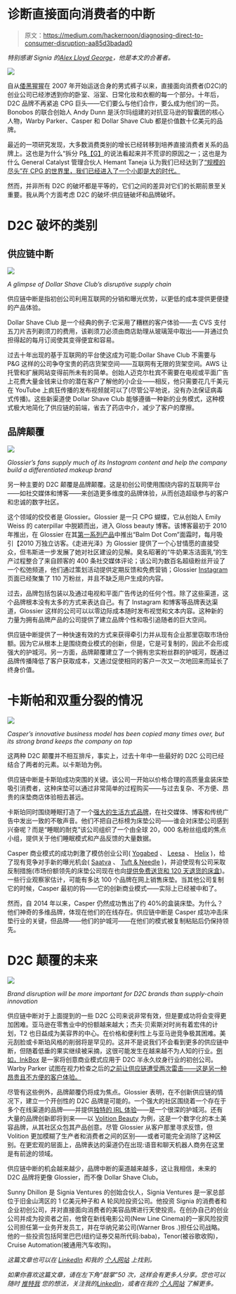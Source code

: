 # 诊断直接面向消费者的中断

> 原文：<https://medium.com/hackernoon/diagnosing-direct-to-consumer-disruption-aa85d3badad0>

*特别感谢 Signia 的*[*Alex Lloyd George*](https://www.linkedin.com/in/alex-lloyd-george-24050888/)*，他是本文的合著者。*

![](img/1f38e246002e550df64b8f4874f390d5.png)

自从[倭黑猩猩](/@dunn/digitally-native-vertical-brands-b26a26f2cf83)在 2007 年开始运送合身的男式裤子以来，直接面向消费者(D2C)的创业公司已经渗透到你的卧室、浴室、日常化妆和衣橱的每一个部分。十年后，D2C 品牌不再紧追 CPG 巨头——它们要么与他们合作，要么成为他们的一员。Bonobos 的联合创始人 Andy Dunn 是沃尔玛组建的对抗亚马逊的智囊团的核心人物，Warby Parker、Casper 和 Dollar Shave Club 都是价值数十亿美元的品牌。

最近的一项研究发现，大多数消费类别的增长已经转移到培养直接消费者关系的品牌上。这也是为什么“拆分 P[&【G】](https://www.cbinsights.com/research/disrupting-procter-gamble-cpg-startups/)的说法看起来并不荒谬的原因之一；这也是为什么 General Catalyst 管理合伙人 Hemant Taneja 认为我们已经达到了[“规模的尽头”在 CPG 的世界里，我们已经进入了一个小即是大的时代。](https://sloanreview.mit.edu/article/the-end-of-scale/)

然而，并非所有 D2C 的破坏都是平等的，它们之间的差异对它们的长期前景至关重要。我从两个方面考虑 D2C 的破坏:供应链破坏和品牌破坏。

# D2C 破坏的类别

## 供应链中断

![](img/664695f9e0ee5c00eb2829f705709af0.png)

*A glimpse of Dollar Shave Club’s disruptive supply chain*

供应链中断是指初创公司利用互联网的分销和曝光优势，以更低的成本提供更便捷的产品体验。

Dollar Shave Club 是一个经典的例子:它采用了糟糕的客户体验——去 CVS 支付五刀片吉列剃须刀的费用，该剃须刀必须由商店助理从玻璃笼中取出——并通过负担得起的每月订阅使其变得便宜和容易。

过去十年出现的基于互联网的平台使这成为可能:Dollar Shave Club 不需要与 P&G 这样的公司争夺宝贵的药店货架空间——互联网有无限的货架空间。AWS 让托管和扩展网站变得前所未有的简单。创始人迈克尔杜宾不需要在电视或平面广告上花费大量金钱来让你的潜在客户了解他的小企业——相反，他只需要花几千美元在 YouTube 上疯狂传播的发布视频就可以了(尽管公平地说，没有办法保证病毒式传播)。这些新渠道使 Dollar Shave Club 能够遵循一种新的业务模式，这种模式极大地简化了供应链的前端，省去了药店中介，减少了客户的摩擦。

## 品牌颠覆

![](img/7a7d86643de8e9609dbb84c940047d69.png)

*Glossier’s fans supply much of its Instagram content and help the company build a differentiated makeup brand*

另一种主要的 D2C 颠覆是品牌颠覆。这是初创公司使用围绕内容的互联网平台——如社交媒体和博客——来创造更多维度的品牌体验，从而创造超级参与的客户和忠诚的数字社区。

这个领域的佼佼者是 Glossier。Glossier 是一只 CPG 蝴蝶，它从创始人 Emily Weiss 的 caterpillar 中脱颖而出，进入 Gloss beauty 博客。该博客最初于 2010 年推出，在 Glossier 在其[第一系列产品](https://fashionista.com/2014/10/glossier)中推出“Balm Dot Com”面霜时，每月吸引【2010 万独立访客。《走进光泽》为 Glossier 提供了一个心甘情愿的直接受众，但韦斯进一步发展了她对社区建设的见解。臭名昭著的“牛奶果冻洁面乳”的生产过程整合了来自顾客的 400 条社交媒体评论；该公司为数百名超级粉丝开设了一个松弛频道，他们通过策划活动提供定期反馈和免费营销；Glossier [Instagram](https://www.instagram.com/glossier/?hl=en) 页面已经聚集了 110 万粉丝，并且不缺乏用户生成的内容。

过去，品牌包括包装以及通过电视和平面广告传达的任何个性。除了这些渠道，这个品牌根本没有太多的方式来表达自己。有了 Instagram 和博客等品牌表达渠道，Glossier 这样的公司可以以零边际成本随时发布视觉和文本内容。这种新的力量为拥有品牌产品的公司提供了建立品牌个性和吸引追随者的巨大空间。

供应链中断提供了一种快速有效的方式来获得牵引力并从现有企业那里窃取市场份额。因为它从根本上是围绕商业模式的创新，但是，它是可复制的，因此不会形成强大的护城河。另一方面，品牌颠覆建立了一个拥有忠实粉丝群的护城河，既通过品牌传播降低了客户获取成本，又通过促使相同的客户一次又一次地回来而延长了终身价值。

# 卡斯帕和双重分裂的情况

![](img/1b59eba56dfd315a7c573bfe8ad1a778.png)

*Casper’s innovative business model has been copied many times over, but its strong brand keeps the company on top*

这两种 D2C 颠覆并不相互排斥，事实上，过去十年中一些最好的 D2C 公司已经结合了两者的元素。以卡斯珀为例。

供应链中断是卡斯珀成功突围的关键。该公司一开始以价格合理的高质量盒装床垫吸引消费者，这种床垫可以通过非常简单的过程购买——与过去复杂、不方便、昂贵的床垫商店体验相去甚远。

卡斯珀同时围绕睡眠打造了一个[强大的生活方式品牌](http://fortune.com/2017/08/23/casper-mattress-philip-krim/)，在社交媒体、博客和传统广告中发出一致的不敬声音。他们不把自己标榜为床垫公司——谁会对床垫公司感到兴奋呢？而是“睡眠的耐克”该公司组织了一个由全球 20，000 名粉丝组成的焦点小组，提供关于他们睡眠模式和产品反馈的大量数据。

Casper 商业模式的成功刺激了模仿创业公司( [Yogabed](https://marpac.com/) 、 [Leesa](https://www.leesa.com/) 、 [Helix](https://helixsleep.com/) )，给了现有竞争对手新的曝光机会( [Saatva](https://www.crunchbase.com/organization/saatva-luxury-mattress) 、 [Tuft & Needle](https://www.crunchbase.com/organization/tuft-and-needle) )，并迫使现有公司采取反制措施(市场份额领先的床垫公司现在也向[提供免费送货和 120 天退货的床盒](https://www.bloomberg.com/news/articles/2017-10-12/mattress-firm-creates-bed-in-box-startup-to-challenge-casper-j8ok9ivu))。一些行业观察家估计，可能有多达 100 个品牌在网上销售床垫。当其他公司复制它的时候，Casper 最初的钩——它的创新商业模式——实际上已经被中和了。

然而，自 2014 年以来，Casper 仍然成功售出了约 40%的盒装床垫。为什么？他们神奇的多维品牌，体现在他们的在线存在。供应链中断是 Casper 成功冲击床垫行业的关键，但品牌——他们的护城河——在他们的模式被复制粘贴后仍保持领先。

# D2C 颠覆的未来

![](img/5f0378b4e8bd0e0208de33fb3127cf0b.png)

*Brand disruption will be more important for D2C brands than supply-chain innovation*

供应链中断对于上面提到的一些 D2C 公司来说非常有效，但是要成功将会变得更加困难。亚马逊在零售业中的份额越来越大；杰夫·贝索斯对时尚有着宏伟的计划，T2 也日益成为美容界的中心。在价格和便利性上与亚马逊竞争极其困难。美元刮脸或卡斯珀风格的削弱将是罕见的。这并不是说我们不会看到更多的供应链中断，但随着低垂的果实继续被采摘，这很可能发生在越来越不为人知的行业。[例如，InkBox](https://inkbox.com/) 是一家将创意商业模式应用于 D2C 半永久纹身行业的初创公司。Warby Parker 试图在视力检查之后的[之前让供应链遭受两次雷击——这是另一种昂贵且不方便的客户体验。](https://www.fastcompany.com/40483807/how-warby-parker-reinvented-the-eye-test)

尽管有这些例外，品牌颠覆仍将成为焦点。Glossier 表明，在不创新供应链的情况下，建立一个开创性的 D2C 品牌是可能的。一个强大的社区围绕着一个存在于多个在线渠道的品牌——并提供[独特的 IRL 体验](https://techcrunch.com/2018/03/17/the-rise-of-experiential-commerce/)——是一个很深的护城河。还有大量的品牌创新即将到来——以 [Volition Beauty](https://volitionbeauty.com/?gclid=Cj0KCQjw8MvWBRC8ARIsAOFSVBWew9DY9TZ2lLeVolC9rfRMlxvXQgaQgDyjFNp0PQeqjDfKatuQJKoaAtd2EALw_wcB&gclsrc=aw.ds) 为例，这是一个数字化的本土美容品牌，从其社区众包其产品创意。尽管 Glossier 从客户那里寻求反馈，但 Volition 更加模糊了生产者和消费者之间的区别——或者可能完全消除了这种区别。在更宏观的层面上，品牌表达的渠道仍在出现:语音和聊天机器人商务在这里是有前途的领域。

供应链中断的机会越来越少，品牌中断的渠道越来越多，这让我相信，未来的 D2C 品牌将更像 Glossier，而不像 Dollar Shave Club。

Sunny Dhillon 是 Signia Ventures 的创始合伙人，Signia Ventures 是一家总部位于旧金山湾区的 1 亿美元种子和 A 轮风险投资公司。他投资 Signia 的消费者和企业初创公司，并对直接面向消费者的美容品牌进行天使投资。在创办自己的创业公司并成为投资者之前，他曾在新线电影公司(New Line Cinema)的一家风险投资公司担任第一业务开发员工，并在华纳兄弟公司(Warner Bros .)担任公司战略。他的一些投资包括阿里巴巴(纽约证券交易所代码:baba)，Tenor(被谷歌收购)，Cruise Automation(被通用汽车收购)。

*这篇文章也可以在* [*LinkedIn*](https://www.linkedin.com/pulse/diagnosing-direct-to-consumer-disruption-sunny-dhillon/) *和我的* [*个人网站*](https://www.sunnydhillon.co/the-blog/2018/6/4/diagnosing-direct-to-consumer-disruption) *上找到。*

*如果你喜欢这篇文章，请在左下角“鼓掌”50 次，这样会有更多人分享。您也可以随时* [*推特我*](https://twitter.com/sundhillon?lang=en) *您的想法，关注我的*[*LinkedIn*](https://www.linkedin.com/in/sundhillon/)*，或者在我的* [*个人网站*](https://www.sunnydhillon.co/) *了解更多。*
